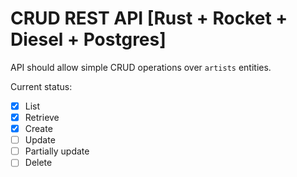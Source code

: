 # CRUD REST API [Rust + Rocket + Diesel + Postgres]

API should allow simple CRUD operations over `artists` entities.

Current status:
- [x] List
- [x] Retrieve
- [x] Create
- [ ] Update
- [ ] Partially update
- [ ] Delete
